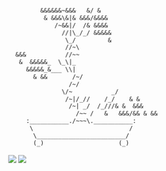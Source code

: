 ```ocaml
         &&&&&&~&&&   &/ &
          & &&&\&|& &&&/&&&&
             /~&&|/  /& &&&&
               //|\_/_/ &&&&&
                \_/         &
                //~\
  &&&           //~~
   &  &&&&&_  \_\|_
     &&&&&_&___ \\|
       & &&       /~/
                 /~/
               \/~           _/
                /~|/_//    /_/    & &
                 /~| _/  /_///& &  &&&
                   /~~ /   &   &&&/&& & &&
     :___________./~~~\.___________:
      \                           /
       \_________________________/
       (_)                     (_)
```

<img align="center" src="https://github-readme-stats.vercel.app/api?username=flick0&show_icons=true&title_color=#eed49f&text_color=#b7bdf8&icon_color=#a6da95&bg_color=#181926&border_color=#c6a0f6&border_radius=15">
<img align="center" src="https://github-readme-stats.vercel.app/api/top-langs/?username=flick0&layout=compact">
